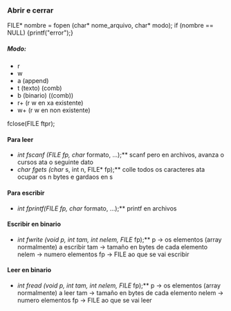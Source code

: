 ### Abrir e cerrar
FILE* nombre = fopen (char* nome_arquivo, char* modo);
if (nombre == NULL) {printf("error");}

##### Modo:
- r
- w
- a (append)
- t (texto) (comb)
- b (binario) ((comb))
- r+ (r w en xa existente)
- w+ (r w en non existente)

fclose(FILE ftpr);
#### Para leer
- **int fscanf (FILE* fp, char* formato, ...);**  scanf pero en archivos, avanza o cursos ata o seguinte dato
- **char* fgets (char* s, int n, FILE* fp);**       colle todos os caracteres ata ocupar os n bytes e gardaos en s
#### Para escribir
- **int fprintf(FILE* fp, char* formato, ...);**      printf en archivos

#### Escribir en binario
- **int fwrite (void* p, int tam, int nelem, FILE* fp);** 
	p -> os elementos (array normalmente) a escribir
	tam -> tamaño en bytes de cada elemento
	nelem -> numero elementos
	fp -> FILE ao que se vai escribir
#### Leer en binario
- **int fread (void* p, int tam, int nelem, FILE* fp);** 
	p -> os elementos (array normalmente) a leer
	tam -> tamaño en bytes de cada elemento
	nelem -> numero elementos
	fp -> FILE ao que se vai leer